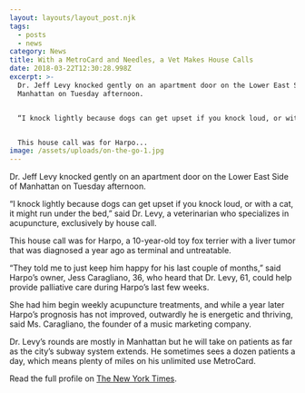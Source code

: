 ```yaml
---
layout: layouts/layout_post.njk
tags:
  - posts
  - news
category: News
title: With a MetroCard and Needles, a Vet Makes House Calls
date: 2018-03-22T12:30:28.998Z
excerpt: >-
  Dr. Jeff Levy knocked gently on an apartment door on the Lower East Side of
  Manhattan on Tuesday afternoon.


  “I knock lightly because dogs can get upset if you knock loud, or with a cat, it might run under the bed,” said Dr. Levy, a veterinarian who specializes in acupuncture, exclusively by house call.


  This house call was for Harpo...
image: /assets/uploads/on-the-go-1.jpg
---
```

Dr. Jeff Levy knocked gently on an apartment door on the Lower East Side of Manhattan on Tuesday afternoon.

“I knock lightly because dogs can get upset if you knock loud, or with a cat, it might run under the bed,” said Dr. Levy, a veterinarian who specializes in acupuncture, exclusively by house call.

This house call was for Harpo, a 10-year-old toy fox terrier with a liver tumor that was diagnosed a year ago as terminal and untreatable.

“They told me to just keep him happy for his last couple of months,” said Harpo’s owner, Jess Caragliano, 36, who heard that Dr. Levy, 61, could help provide palliative care during Harpo’s last few weeks.

She had him begin weekly acupuncture treatments, and while a year later Harpo’s prognosis has not improved, outwardly he is energetic and thriving, said Ms. Caragliano, the founder of a music marketing company.

Dr. Levy’s rounds are mostly in Manhattan but he will take on patients as far as the city’s subway system extends. He sometimes sees a dozen patients a day, which means plenty of miles on his unlimited use MetroCard.

Read the full profile on [The New York Times](https://www.nytimes.com/2018/03/22/nyregion/with-a-metrocard-and-needles-a-vet-makes-house-calls.html).